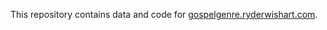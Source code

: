 This repository contains data and code for [gospelgenre.ryderwishart.com](https://gospelgenre.ryderwishart.com).
